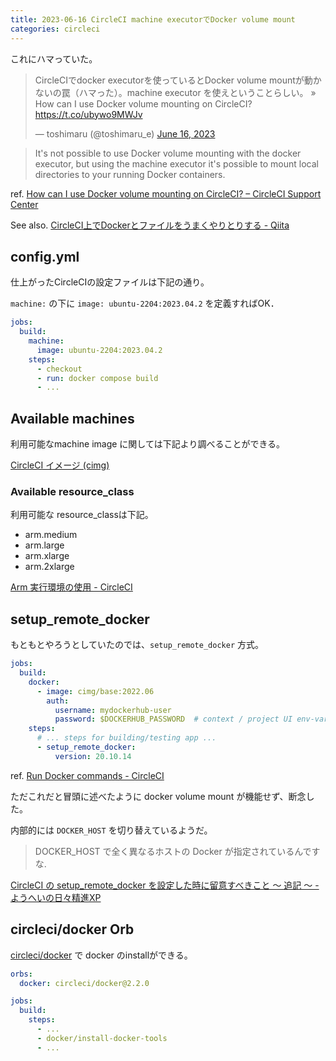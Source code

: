 ```yaml
---
title: 2023-06-16 CircleCI machine executorでDocker volume mount
categories: circleci
---
```


これにハマっていた。

<blockquote class="twitter-tweet"><p lang="ja" dir="ltr">CircleCIでdocker executorを使っているとDocker volume mountが動かないの罠（ハマった）。machine executor を使えということらしい。 » How can I use Docker volume mounting on CircleCI? <a href="https://t.co/ubywo9MWJv">https://t.co/ubywo9MWJv</a></p>&mdash; toshimaru (@toshimaru_e) <a href="https://twitter.com/toshimaru_e/status/1669523274836094976?ref_src=twsrc%5Etfw">June 16, 2023</a></blockquote> <script async src="https://platform.twitter.com/widgets.js" charset="utf-8"></script>

> It's not possible to use Docker volume mounting with the docker executor, but using the machine executor it's possible to mount local directories to your running Docker containers.

ref. [How can I use Docker volume mounting on CircleCI? – CircleCI Support Center](https://support.circleci.com/hc/en-us/articles/360007324514-How-can-I-mount-volumes-to-docker-containers-)

See also. [CircleCI上でDockerとファイルをうまくやりとりする - Qiita](https://qiita.com/samayotta/items/d02b531f3082894f7ef8)

## config.yml

仕上がったCircleCIの設定ファイルは下記の通り。

`machine:` の下に `image: ubuntu-2204:2023.04.2` を定義すればOK．

```yml
jobs:
  build:
    machine:
      image: ubuntu-2204:2023.04.2
    steps:
      - checkout
      - run: docker compose build
      - ...
```

## Available machines

利用可能なmachine image に関しては下記より調べることができる。

[CircleCI イメージ (cimg)](https://circleci.com/developer/ja/images?imageType=machine)

### Available resource_class

利用可能な resource_classは下記。

- arm.medium
- arm.large
- arm.xlarge
- arm.2xlarge

[Arm 実行環境の使用 - CircleCI](https://circleci.com/docs/ja/using-arm/)

## setup_remote_docker

もともとやろうとしていたのでは、`setup_remote_docker` 方式。

```yml
jobs:
  build:
    docker:
      - image: cimg/base:2022.06
        auth:
          username: mydockerhub-user
          password: $DOCKERHUB_PASSWORD  # context / project UI env-var reference
    steps:
      # ... steps for building/testing app ...
      - setup_remote_docker:
          version: 20.10.14
```

ref. [Run Docker commands - CircleCI](https://circleci.com/docs/building-docker-images/)

ただこれだと冒頭に述べたように docker volume mount が機能せず、断念した。

内部的には `DOCKER_HOST` を切り替えているようだ。

> DOCKER_HOST で全く異なるホストの Docker が指定されているんですな.

[CircleCI の setup_remote_docker を設定した時に留意すべきこと 〜 追記 〜 - ようへいの日々精進XP](https://inokara.hateblo.jp/entry/2019/11/25/000021)

## circleci/docker Orb

[circleci/docker](https://circleci.com/developer/ja/orbs/orb/circleci/docker) で docker のinstallができる。

```yml
orbs:
  docker: circleci/docker@2.2.0

jobs:
  build:
    steps:
      - ...
      - docker/install-docker-tools
      - ...
```
